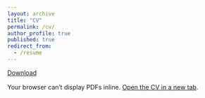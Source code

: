 ```yaml
---
layout: archive
title: "CV"
permalink: /cv/
author_profile: true
published: true
redirect_from:
  - /resume
---
```


[Download](/files/cv/basavappa_CV_2025.pdf)

<div style="margin-top:1rem;">
  <object data="/files/cv/basavappa_CV_2025.pdf" type="application/pdf" width="100%" height="800">
    <p>Your browser can’t display PDFs inline.
      <a href="/files/cv/basavappa_CV_2025.pdf" target="_blank" rel="noopener">Open the CV in a new tab</a>.
    </p>
  </object>
</div>

